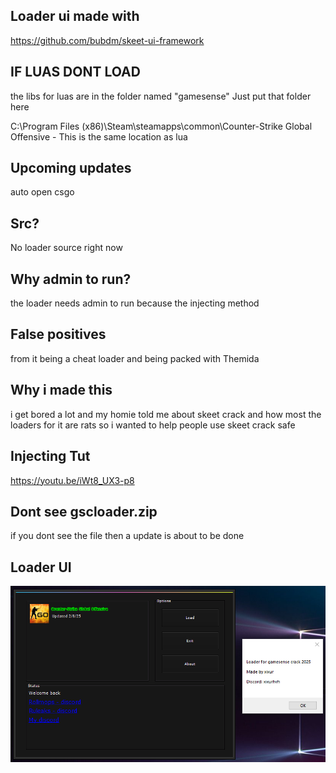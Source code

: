 ## Loader ui made with
https://github.com/bubdm/skeet-ui-framework

## IF LUAS DONT LOAD 
the libs for luas are in the folder named "gamesense" Just put that folder here

C:\Program Files (x86)\Steam\steamapps\common\Counter-Strike Global Offensive - This is the same location as lua

## Upcoming updates
auto open csgo

## Src?
No loader source right now

## Why admin to run?
the loader needs admin to run because the injecting method

## False positives
from it being a cheat loader and being packed with Themida

## Why i made this
i get bored a lot and my homie told me about skeet crack and how most the loaders for it are rats so i wanted to help people use skeet crack safe

## Injecting Tut
https://youtu.be/iWt8_UX3-p8

## Dont see gscloader.zip
if you dont see the file then a update is about to be done

## Loader UI
![Loader Screenshot](image.png)
